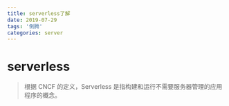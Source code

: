 ```yaml
---
title: serverless了解  
date: 2019-07-29  
tags: '倒腾'  
categories: server  
---
```


# serverless  

> 根据 CNCF 的定义，Serverless 是指构建和运行不需要服务器管理的应用程序的概念。




